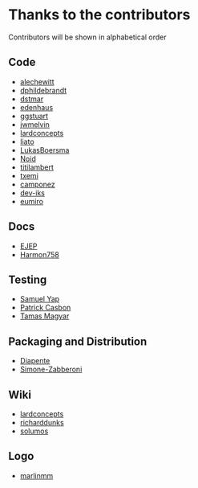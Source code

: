 Thanks to the contributors
==========================

Contributors will be shown in alphabetical order

Code
----
  * [alechewitt](https://github.com/alechewitt)
  * [dphildebrandt](https://github.com/dphildebrandt)
  * [dstmar](https://github.com/dstmar)
  * [edenhaus](https://github.com/edenhaus)
  * [ggstuart](https://github.com/ggstuart)
  * [jwmelvin](https://github.com/jwmelvin)
  * [lardconcepts](https://github.com/lardconcepts)
  * [liato](https://github.com/liato)
  * [LukasBoersma](https://github.com/LukasBoersma)
  * [Noid](https://github.com/n0id)
  * [titilambert](https://github.com/titilambert)
  * [txemi](https://github.com/txemi)
  * [camponez](https://github.com/camponez)
  * [dev-iks](https://github.com/dev-iks)
  * [eumiro](https://github.com/eumiro)

Docs
----
  * [EJEP](https://github.com/EJEP)
  * [Harmon758](https://github.com/Harmon758)

Testing
-------
  * [Samuel Yap](https://github.com/samuelyap)
  * [Patrick Casbon](https://github.com/patcas)
  * [Tamas Magyar](https://github.com/tamasmagyar)

Packaging and Distribution
--------------------------
  * [Diapente](https://github.com/Diapente)
  * [Simone-Zabberoni](https://github.com/Simone-Zabberoni)

Wiki
----
  * [lardconcepts](https://github.com/lardconcepts)
  * [richarddunks](https://github.com/richarddunks)
  * [solumos](https://github.com/solumos)

Logo
----
  * [marlinmm](https://github.com/marlinmm)
